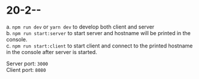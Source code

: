 # 20-2--

a. `npm run dev` or `yarn dev` to develop both client and server  
b. `npm run start:server` to start server and hostname will be printed in the console.  
c. `npm run start:client` to start client and connect to the printed hostname in the console after server is started.  

Server port: `3000`  
Client port: `8080`
